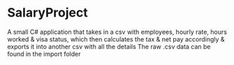 # SalaryProject
A small C# application that takes in a csv with employees, hourly rate, hours worked &amp; visa status, which then calculates the tax &amp; net pay accordingly &amp; exports it into another csv with all the details
The raw .csv data can be found in the import folder
